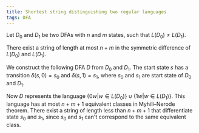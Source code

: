 ```yaml
---
title: Shortest string distinguishing two regular languages
tags: DFA
---
```


Let $D_0$ and $D_1$ be two DFAs with $n$ and $m$ states, such that $L(D_0)\neq L(D_1)$.

There exist a string of length at most $n+m$ in the symmetric difference of $L(D_0)$ and $L(D_1)$.

We construct the following DFA $D$ from $D_0$ and $D_1$. The start state $s$ has a transition $\delta(s,0) = s_0$ and $\delta(s,1) = s_1$, where $s_0$ and $s_1$ are start state of $D_0$ and $D_1$.

Now $D$ represents the language $\{0w|w \in L(D_0)\} \cup \{1w|w\in L(D_1)\}$. This language has at most $n+m+1$ equivalent classes in Myhill–Nerode theorem. There exist a string of length less than $n+m+1$ that differentiate state $s_0$ and $s_1$, since $s_0$ and $s_1$ can't correspond to the same equivalent class.